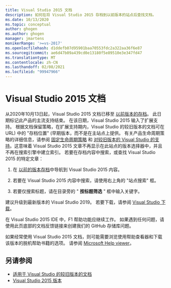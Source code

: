 ```yaml
---
title: Visual Studio 2015 文档
description: 如何在将 Visual Studio 2015 存档到以前版本的站点后查找文档。
ms.date: 10/13/2020
ms.topic: conceptual
author: ghogen
ms.author: ghogen
manager: jmartens
monikerRange: '>=vs-2017'
ms.openlocfilehash: d1ddefb07d95901baa70553fdc2a322aa36f6e87
ms.sourcegitcommit: ae6d47b09a439cd0e13180f5e89510e3e347fd47
ms.translationtype: MT
ms.contentlocale: zh-CN
ms.lasthandoff: 02/08/2021
ms.locfileid: "99947966"
---
```

# <a name="visual-studio-2015-documentation"></a>Visual Studio 2015 文档

从2020年10月13日起，Visual Studio 2015 文档已移至 [以前版本的存档](/previous-versions/visualstudio/visual-studio-2015)。 此日期标记此产品的主流支持结束。 在该日期，Visual Studio 2015 输入了扩展支持。 根据文档保留策略，在扩展支持期内，Visual Studio 的较旧版本的文档可在 URL) 中的 "存档位置" (早期版本，而不是在主站点上提供。 有关产品生命周期策略的详细信息，请参阅 [固定生命周期策略](/lifecycle/policies/fixed) 和 [对较旧版本的 Visual Studio 的支持](/visualstudio/releases/2019/servicing#support-for-older-versions-of-visual-studio)。这意味着 Visual Studio 2015 文章不再显示在此站点的版本选择器中，并且不再在搜索引擎中建立索引。 若要在存档内容中搜索，或查找 Visual Studio 2015 的特定文章：

1. 在 [以前的版本存档](/previous-versions/visualstudio/visual-studio-2015)中导航到 Visual Studio 2015 内容。

1. 若要在 Visual Studio 2015 内容中搜索，请使用右上角的 "站点搜索" 框。

1. 若要仅搜索标题，请在目录旁的 " **按标题筛选** " 框中输入关键字。

建议升级到最新版本的 Visual Studio 2019。 若要下载，请参阅 [Visual Studio 下载](https://visualstudio.microsoft.com/downloads/)。

在 Visual Studio 2015 IDE 中，F1 帮助功能应继续工作。 如果遇到任何问题，请使用此页底部的文档反馈链接来创建我们的 GitHub 存储库问题。

如果经常使用 Visual Studio 2015 文档，则可能需要浏览使用帮助查看器和下载该版本的脱机帮助书籍的选项。 请参阅 [Microsoft Help viewer](./help-viewer/overview.md)。

## <a name="see-also"></a>另请参阅

- [适用于 Visual Studio 的较旧版本的文档](/previous-versions/visualstudio/)
- [Visual Studio 2015 版本](/visualstudio/releasenotes/vs2015-version-history)